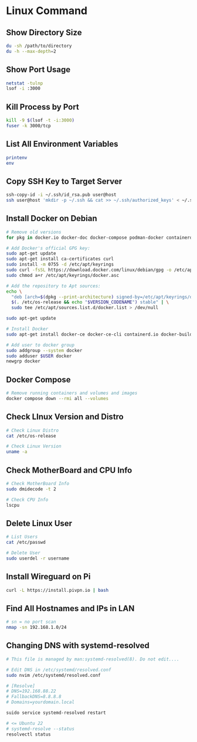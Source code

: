 # Linux Command

## Show Directory Size

```bash
du -sh /path/to/directory
du -h --max-depth=2
```

## Show Port Usage

```bash
netstat -tulnp
lsof -i :3000
```

## Kill Process by Port

```bash
kill -9 $(lsof -t -i:3000)
fuser -k 3000/tcp
```

## List All Environment Variables

```bash
printenv
env
```

## Copy SSH Key to Target Server

```bash
ssh-copy-id -i ~/.ssh/id_rsa.pub user@host
ssh user@host 'mkdir -p ~/.ssh && cat >> ~/.ssh/authorized_keys' < ~/.ssh/id_rsa.pub
```

## Install Docker on Debian

```bash
# Remove old versions
for pkg in docker.io docker-doc docker-compose podman-docker containerd runc; do sudo apt-get remove $pkg; done

# Add Docker's official GPG key:
sudo apt-get update
sudo apt-get install ca-certificates curl
sudo install -m 0755 -d /etc/apt/keyrings
sudo curl -fsSL https://download.docker.com/linux/debian/gpg -o /etc/apt/keyrings/docker.asc
sudo chmod a+r /etc/apt/keyrings/docker.asc

# Add the repository to Apt sources:
echo \
  "deb [arch=$(dpkg --print-architecture) signed-by=/etc/apt/keyrings/docker.asc] https://download.docker.com/linux/debian \
  $(. /etc/os-release && echo "$VERSION_CODENAME") stable" | \
  sudo tee /etc/apt/sources.list.d/docker.list > /dev/null

sudo apt-get update

# Install Docker
sudo apt-get install docker-ce docker-ce-cli containerd.io docker-buildx-plugin docker-compose-plugin

# Add user to docker group
sudo addgroup --system docker
sudo adduser $USER docker
newgrp docker
```

## Docker Compose

```bash
# Remove running containers and volumes and images
docker compose down --rmi all --volumes
```

## Check LInux Version and Distro

```bash
# Check Linux Distro
cat /etc/os-release

# Check Linux Version
uname -a
```

## Check MotherBoard and CPU Info

```bash
# Check MotherBoard Info
sudo dmidecode -t 2

# Check CPU Info
lscpu
```

## Delete Linux User

```bash
# List Users
cat /etc/passwd

# Delete User
sudo userdel -r username
```

## Install Wireguard on Pi

```bash
curl -L https://install.pivpn.io | bash
```

## Find All Hostnames and IPs in LAN

```bash
# sn = no port scan
nmap -sn 192.168.1.0/24
```

## Changing DNS with systemd-resolved

```bash
# This file is managed by man:systemd-resolved(8). Do not edit....

# Edit DNS in /etc/systemd/resolved.conf
sudo nvim /etc/systemd/resolved.conf

# [Resolve]
# DNS=192.168.88.22
# FallbackDNS=8.8.8.8
# Domains=yourdomain.local

suido service systemd-resolved restart

# <= Ubuntu 22
# systemd-resolve --status
resolvectl status
```
